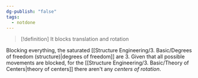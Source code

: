 ```yaml
---
dg-publish: "false"
tags:
  - notdone
---
```

>[!definition]
>It blocks translation and rotation 

Blocking everything, the saturated [[Structure Engineering/3. Basic/Degrees of freedom (structure)|degrees of freedom]] are 3.
Given that all possible movements are blocked, for the [[Structure Engineering/3. Basic/Theory of Centers|theory of centers]] there aren't any *centers of rotation*.
